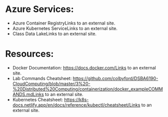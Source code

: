 # Azure Services:
- Azure Container RegistryLinks to an external site.
- Azure Kubernetes ServiceLinks to an external site.
- Class Data LakeLinks to an external site.
# Resources:
- Docker Documentation: https://docs.docker.com/Links to an external site.
- Lab Commands Cheatsheet: https://github.com/colbyford/DSBA6190-CloudComputing/blob/master/3%20-%20Distributed%20Computing/containerization/docker_exampleCOMMANDS.mdLinks to an external site.
- Kubernetes Cheatsheet: https://k8s-docs.netlify.app/en/docs/reference/kubectl/cheatsheet/Links to an external site.